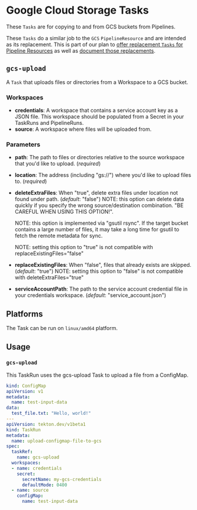 # Google Cloud Storage Tasks

These `Tasks` are for copying to and from GCS buckets from Pipelines.

These `Tasks` do a similar job to the `GCS` `PipelineResource` and
are intended as its replacement. This is part of our plan to [offer replacement
`Tasks` for Pipeline Resources](https://github.com/tektoncd/catalog/issues/95)
as well as
[document those replacements](https://github.com/tektoncd/pipeline/issues/1369).

## `gcs-upload`

A `Task` that uploads files or directories from a Workspace to a GCS bucket.

### Workspaces

* **credentials**: A workspace that contains a service account key as a JSON file.
    This workspace should be populated from a Secret in your TaskRuns and PipelineRuns.
* **source**: A workspace where files will be uploaded from.

### Parameters

* **path**: The path to files or directories relative to the source workspace that you'd like to upload. (_required_)
* **location**: The address (including "gs://") where you'd like to upload files to. (_required_)
* **deleteExtraFiles**: When "true", delete extra files under location not found under path. (_default_: "false")
  NOTE: this option can delete data quickly if you specify the wrong source/destination combination. "BE CAREFUL WHEN USING THIS OPTION!".

  NOTE: this option is implemented via "gsutil rsync". If the target bucket
  contains a large number of files, it may take a long time for gsutil to
  fetch the remote metadata for sync.

  NOTE: setting this option to "true" is not compatible with replaceExistingFiles="false"
* **replaceExistingFiles**: When "false", files that already exists are skipped. (_default_: "true")
  NOTE: setting this option to "false" is not compatible with deleteExtraFiles="true"
* **serviceAccountPath**: The path to the service account credential file in your credentials workspace. (_default_: "service\_account.json")

## Platforms

The Task can be run on `linux/amd64` platform.

## Usage

### `gcs-upload`

This TaskRun uses the gcs-upload Task to upload a file from a ConfigMap.

```yaml
kind: ConfigMap
apiVersion: v1
metadata:
  name: test-input-data
data:
  test_file.txt: "Hello, world!"
---
apiVersion: tekton.dev/v1beta1
kind: TaskRun
metadata:
  name: upload-configmap-file-to-gcs
spec:
  taskRef:
    name: gcs-upload
  workspaces:
  - name: credentials
    secret:
      secretName: my-gcs-credentials
      defaultMode: 0400
  - name: source
    configMap:
      name: test-input-data
```
